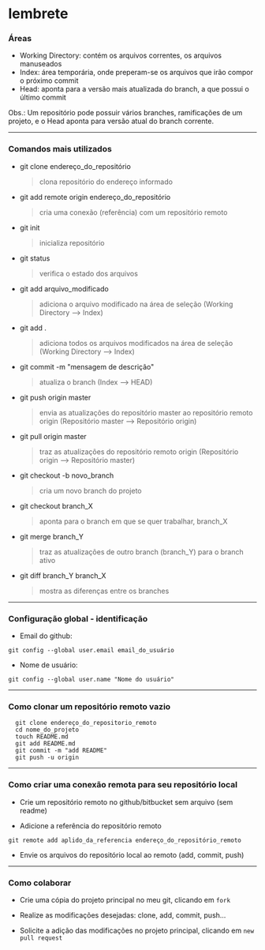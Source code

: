 # lembrete

### Áreas

- Working Directory: contém os arquivos correntes, os arquivos manuseados
- Index: área temporária, onde preperam-se os arquivos que irão compor o próximo commit
- Head: aponta para a versão mais atualizada do branch, a que possui o último commit

Obs.: Um repositório pode possuir vários branches, ramificações de um projeto, e o Head aponta para versão atual do branch corrente.

---

### Comandos mais utilizados

- git clone endereço_do_repositório
  > clona repositório do endereço informado
  
- git add remote origin endereço_do_repositório
  > cria uma conexão (referência) com um repositório remoto

- git init
  > inicializa repositório

- git status
  > verifica o estado dos arquivos 

- git add arquivo_modificado
  > adiciona o arquivo modificado na área de seleção (Working Directory --> Index)
  
- git add .
  > adiciona todos os arquivos modificados na área de seleção (Working Directory --> Index)
  
- git commit -m "mensagem de descrição"
  > atualiza o branch (Index --> HEAD)

- git push origin master
  > envia as atualizações do repositório master ao repositório remoto origin (Repositório master --> Repositório origin)
  
- git pull origin master
  > traz as atualizações do repositório remoto origin (Repositório origin --> Repositório master)
  
- git checkout -b novo_branch
  > cria um novo branch do projeto

- git checkout branch_X
  > aponta para o branch em que se quer trabalhar, branch_X

- git merge branch_Y
  > traz as atualizações de outro branch (branch_Y) para o branch ativo
  
- git diff branch_Y branch_X
  > mostra as diferenças entre os branches

---

### Configuração global - identificação

- Email do github:
```
git config --global user.email email_do_usuário
```

- Nome de usuário:
```
git config --global user.name "Nome do usuário"
```

---

### Como clonar um repositório remoto vazio

```
  git clone endereço_do_repositorio_remoto
  cd nome_do_projeto
  touch README.md
  git add README.md
  git commit -m "add README"
  git push -u origin
```

---

### Como criar uma conexão remota para seu repositório local

- Crie um repositório remoto no github/bitbucket sem arquivo (sem readme)

- Adicione a referência do repositório remoto
```
git remote add aplido_da_referencia endereço_do_repositório_remoto
```
- Envie os arquivos do repositório local ao remoto (add, commit, push)

---

### Como colaborar

- Crie uma cópia do projeto principal no meu git, clicando em `fork`

- Realize as modificações desejadas: clone, add, commit, push...

- Solicite a adição das modificações no projeto principal, clicando em `new pull request`
